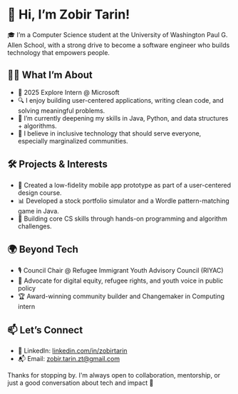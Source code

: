 # 👋 Hi, I’m Zobir Tarin!

🎓 I’m a Computer Science student at the University of Washington Paul G. Allen School, with a strong drive to become a software engineer who builds technology that empowers people.

## 🧑‍💻 What I’m About
- 💼 2025 Explore Intern @ Microsoft 
- 🔍 I enjoy building user-centered applications, writing clean code, and solving meaningful problems.
- 🌱 I’m currently deepening my skills in Java, Python, and data structures + algorithms.
- 🧠 I believe in inclusive technology that should serve everyone, especially marginalized communities.

## 🛠 Projects & Interests
- 📱 Created a low-fidelity mobile app prototype as part of a user-centered design course.
- 📊 Developed a stock portfolio simulator and a Wordle pattern-matching game in Java.
- 🧮 Building core CS skills through hands-on programming and algorithm challenges.

## 🌍 Beyond Tech
- 🎙 Council Chair @ Refugee Immigrant Youth Advisory Council (RIYAC)  
- 📢 Advocate for digital equity, refugee rights, and youth voice in public policy  
- 🏆 Award-winning community builder and Changemaker in Computing intern
## 📫 Let’s Connect
- 💼 LinkedIn: [linkedin.com/in/zobirtarin](https://www.linkedin.com/in/zobirtarin)
- 📬 Email: zobir.tarin.zt@gmail.com

Thanks for stopping by. I'm always open to collaboration, mentorship, or just a good conversation about tech and impact 🌟
